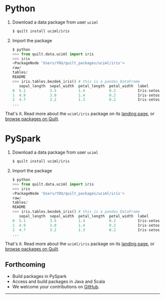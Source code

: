# Python
1. Download a data package from  user `uciml`
    ```bash
    $ quilt install uciml/iris
    ```

1. Import the package
    ```python
    $ python
    >>> from quilt.data.uciml import iris
    >>> iris
    <PackageNode 'Users/YOU/quilt_packages/uciml/iris'>
    raw/
    tables/
    README
    >>> iris.tables.bezdek_iris() # this is a pandas DataFrame
       sepal_length  sepal_width  petal_length  petal_width  label
    0  5.1           3.5          1.4           0.2          Iris-setosa
    1  4.9           3.0          1.4           0.2          Iris-setosa
    2  4.7           3.2          1.3           0.2          Iris-setosa
    ...
    ```

That's it. Read more about the `uciml/iris` package on its [landing page](https://quiltdata.com/package/uciml/iris), or [browse  packages on Quilt](https://quiltdata.com/search/?q=).

# PySpark

1. Download a data package from  user `uciml`
    ``` bash
    $ quilt install uciml/iris
    ```
    
1. Import the package
    ```python
    $ python
    >>> from quilt.data.uciml import iris
    >>> iris
    <PackageNode 'Users/YOU/quilt_packages/uciml/iris'>
    raw/
    tables/
    README
    >>> iris.tables.bezdek_iris() # this is a pandas DataFrame
       sepal_length  sepal_width  petal_length  petal_width  label
    0  5.1           3.5          1.4           0.2          Iris-setosa
    1  4.9           3.0          1.4           0.2          Iris-setosa
    2  4.7           3.2          1.3           0.2          Iris-setosa
    ...
    ```

That's it. Read more about the `uciml/iris` package on its [landing page](https://quiltdata.com/package/uciml/iris), or [browse  packages on Quilt](https://quiltdata.com/search/?q=).



## Forthcoming
* Build packages in PySpark
* Access and build packages in Java and Scala
* We welcome your contributions on [GitHub](https://github.com/quiltdata/quilt).

***
